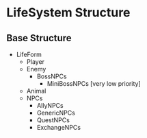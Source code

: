 # LifeSystem Structure

## Base Structure

- LifeForm
    - Player
    - Enemy
        - BossNPCs
            - MiniBossNPCs [very low priority]
    - Animal
    - NPCs
        - AllyNPCs
        - GenericNPCs
        - QuestNPCs
        - ExchangeNPCs